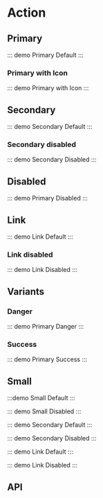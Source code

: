 <script setup>
import { Action, TYPES, SIZES, VARIANTS } from '@swimm/ui';
</script>

# Action

## Primary

::: demo
<Action>Primary Default</Action>
:::

### Primary with Icon

::: demo
<Action trailing-icon="arrow-right">Primary with Icon</Action>
:::

## Secondary

::: demo
<Action secondary>Secondary Default</Action>
:::

### Secondary disabled

::: demo
<Action secondary :disabled="true">Secondary Disabled</Action>
:::

## Disabled

::: demo
<Action :disabled="true">Primary Disabled</Action>
:::

## Link

::: demo
<Action :type="TYPES.LINK" href="#">Link Default</Action>
:::

### Link disabled

::: demo
<Action :type="TYPES.LINK" :disabled="true">Link Disabled</Action>
:::

## Variants

### Danger

::: demo
<Action :variant="VARIANTS.DANGER" secondary>Primary Danger</Action>
:::

### Success

::: demo
<Action :variant="VARIANTS.SUCCESS">Primary Success</Action>
:::

## Small

:::demo
<Action :size="SIZES.SMALL">Small Default</Action>
:::

::: demo
<Action :size="SIZES.SMALL" :disabled="true">Small Disabled</Action>
:::

::: demo
<Action :size="SIZES.SMALL" secondary>Secondary Default</Action>
:::

::: demo
<Action :size="SIZES.SMALL" secondary :disabled="true">Secondary Disabled</Action>
:::

::: demo
<Action :size="SIZES.SMALL" :type="TYPES.LINK" href="#">Link Default</Action>
:::

::: demo
<Action :size="SIZES.SMALL" :type="TYPES.LINK" :disabled="true">Link Disabled</Action>
:::

## API

<ComponentApi name="Action" />
